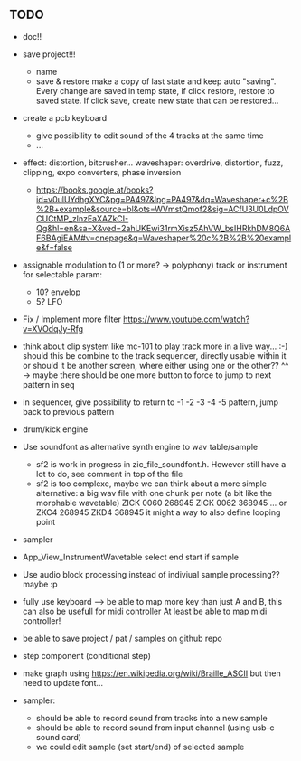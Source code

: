 ## TODO

- doc!!

- save project!!!
    - name
    - save & restore
    make a copy of last state and keep auto "saving". Every change are saved in temp state, if click restore, restore to saved state.
    If click save, create new state that can be restored...


- create a pcb keyboard
    - give possibility to edit sound of the 4 tracks at the same time
    - ...

- effect: distortion, bitcrusher... waveshaper: overdrive, distortion, fuzz, clipping, expo converters, phase inversion
    - https://books.google.at/books?id=v0ulUYdhgXYC&pg=PA497&lpg=PA497&dq=Waveshaper+c%2B%2B+example&source=bl&ots=WVmstQmof2&sig=ACfU3U0LdpOVCUCtMP_zlnzEaXAZkCI-Qg&hl=en&sa=X&ved=2ahUKEwi31rmXisz5AhVW_bsIHRkhDM8Q6AF6BAgiEAM#v=onepage&q=Waveshaper%20c%2B%2B%20example&f=false
    
- assignable modulation to (1 or more? -> polyphony) track or instrument for selectable param:
    - 10? envelop 
    - 5? LFO

- Fix / Implement more filter https://www.youtube.com/watch?v=XVOdqJy-Rfg

- think about clip system like mc-101 to play track more in a live way... :-)
    should this be combine to the track sequencer, directly usable within it
    or should it be another screen, where either using one or the other?? ^^
    -> maybe there should be one more button to force to jump to next pattern in seq

- in sequencer, give possibility to return to -1 -2 -3 -4 -5 pattern, jump back to previous pattern

- drum/kick engine

- Use soundfont as alternative synth engine to wav table/sample
    - sf2 is work in progress in zic_file_soundfont.h. However still have a lot to do, see comment in top of the file
    - sf2 is too complexe, maybe we can think about a more simple alternative: 
        a big wav file with one chunk per note (a bit like the morphable wavetable)
        ZICK 0060 268945
        ZICK 0062 368945
        ...
        or ZKC4 268945
           ZKD4 368945
        it might a way to also define looping point

- sampler


- App_View_InstrumentWavetable select end start if sample

- Use audio block processing instead of indiviual sample processing?? maybe :p

- fully use keyboard --> be able to map more key than just A and B, this can also be usefull for midi controller
    At least be able to map midi controller!

- be able to save project / pat / samples on github repo

- step component (conditional step)

- make graph using https://en.wikipedia.org/wiki/Braille_ASCII but then need to update font...

- sampler:
    - should be able to record sound from tracks into a new sample
    - should be able to record sound from input channel (using usb-c sound card)
    - we could edit sample (set start/end) of selected sample